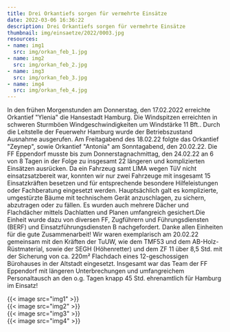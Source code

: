 ```yaml
---
title: Drei Orkantiefs sorgen für vermehrte Einsätze
date: 2022-03-06 16:36:22
description: Drei Orkantiefs sorgen für vermehrte Einsätze
thumbnail: img/einsaetze/2022/0003.jpg
resources:
- name: img1
  src: img/orkan_feb_1.jpg
- name: img2
  src: img/orkan_feb_2.jpg
- name: img3
  src: img/orkan_feb_3.jpg
- name: img4
  src: img/orkan_feb_4.jpg
---
```

In den frühen Morgenstunden am Donnerstag, den 17.02.2022 erreichte Orkantief "Ylenia" die Hansestadt Hamburg. Die Windspitzen erreichten in schweren Sturmböen Windgeschwindigkeiten um Windstärke 11 Bft.. Durch die Leitstelle der Feuerwehr Hamburg wurde der Betriebszustand Ausnahme ausgerufen. Am Freitagabend des 18.02.22 folgte das Orkantief "Zeynep", sowie Orkantief "Antonia" am Sonntagabend, den 20.02.22. Die FF Eppendorf musste bis zum Donnerstagnachmittag, den 24.02.22 an 6 von 8 Tagen in der Folge zu insgesamt 22 längeren und komplizierten Einsätzen ausrücken. Da ein Fahrzeug samt LIMA wegen TüV nicht einsatzsatzbereit war, konnten wir nur zwei Fahrzeuge mit insgesamt 15 Einsatzkräften besetzen und für entsprechende besondere Hilfeleistungen oder Fachberatung eingesetzt werden. Hauptsächlich galt es komplizierte, umgestürzte Bäume mit technischem Gerät anzuschlagen, zu sichern, abzutragen oder zu fällen. Es wurden auch mehrere Dächer und Flachdächer mittels Dachlatten und Planen umfangreich gesichert.Die Einheit wurde dazu von diversen FF, Zugführern und Führungsdiensten (BERF) und Einsatzführungsdiensten B nachgefordert. Danke allen Einheiten für die gute Zusammenarbeit! Wir waren exemplarisch am 20.02.22 gemeinsam mit den Kräften der TuUW, wie dem TMF53 und dem AB-Holz-Rüstmaterial, sowie der SEGH (Höhenretter) und dem ZF 11 über 8,5 Std. mit der Sicherung von ca. 220m² Flachdach eines 12-geschossigen Bürohauses in der Altstadt eingesetzt.  Insgesamt war das Team der FF Eppendorf mit längeren Unterbrechungen und umfangreichem Personaltausch an den o.g. Tagen knapp 45 Std. ehrenamtlich für Hamburg im Einsatz!  

{{< image src="img1" >}}  
{{< image src="img2" >}}  
{{< image src="img3" >}}  
{{< image src="img4" >}}  

